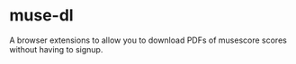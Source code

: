 # muse-dl
A browser extensions to allow you to download PDFs of musescore scores without having to signup.
